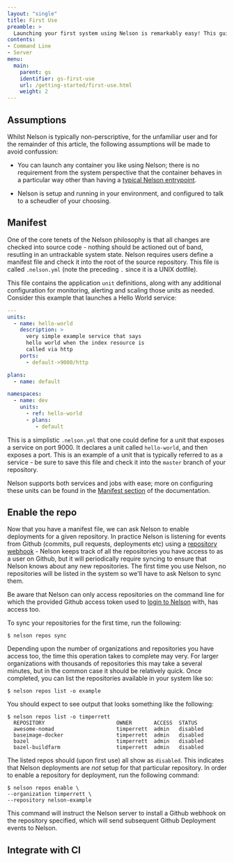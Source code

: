 ```yaml
---
layout: "single"
title: First Use
preamble: >
  Launching your first system using Nelson is remarkably easy! This guide walks you through how to get-going with Nelson and covers the high-level components needed to get an end to end solution.
contents:
- Command Line
- Server
menu:
  main:
    parent: gs
    identifier: gs-first-use
    url: /getting-started/first-use.html
    weight: 2
---
```


## Assumptions

Whilst Nelson is typically non-perscriptive, for the unfamiliar user and for the remainder of this article, the following assumptions will be made to avoid confussion:

* You can launch any container you like using Nelson; there is no requirement from the system perspective that the container behaves in a particular way other than having a [typical Nelson entrypoint](https://docs.docker.com/engine/reference/builder/#entrypoint).

* Nelson is setup and running in your environment, and configured to talk to a scheudler of your choosing.

## Manifest

One of the core tenets of the Nelson philosophy is that all changes are checked into source code - nothing should be actioned out of band, resutling in an untrackable system state. Nelson requires users define a manifest file and check it into the root of the source repository. This file is called `.nelson.yml` (note the preceding `.` since it is a UNIX dotfile).

This file contains the application `unit` definitions, along with any additional configuration for monitoring, alerting and scaling those units as needed. Consider this example that launches a Hello World service:

```yaml
---
units:
  - name: hello-world
    description: >
      very simple example service that says
      hello world when the index resource is
      called via http
    ports:
      - default->9000/http

plans:
  - name: default

namespaces:
  - name: dev
    units:
      - ref: hello-world
      - plans:
         - default
```

This is a simplistic `.nelson.yml` that one could define for a unit that exposes a service on port 9000. It declares a unit called `hello-world`, and then exposes a port. This is an example of a unit that is typically referred to as a service - be sure to save this file and check it into the `master` branch of your repository.

Nelson supports both services and jobs with ease; more on configuring these units can be found in the [Manifest section](/documentation/manifest.html) of the documentation.

## Enable the repo

Now that you have a manifest file, we can ask Nelson to enable deployments for a given repository. In practice Nelson is listening for events from Github (commits, pull requests, deployments etc) using a [repository webhook](https://developer.github.com/v3/repos/hooks/) - Nelson keeps track of all the repositories you have access to as a user on Github, but it will periodically require syncing to ensure that Nelson knows about any new repositories. The first time you use Nelson, no repositories will be listed in the system so we'll have to ask Nelson to sync them.

<div class="alert alert-warning" role="alert">
  Be aware that Nelson can only access repositories on the command line for which the provided Github access token used to <a href="/getting-started/install.html">login to Nelson</a> with, has access too.
</div>

To sync your repositories for the first time, run the following:

```
$ nelson repos sync
```

Depending upon the number of organizations and repositories you have access too, the time this operation takes to complete may very. For larger organizations with thousands of repositories this may take a several minutes, but in the common case it should be relatively quick. Once completed, you can list the repositories available in your system like so:

```
$ nelson repos list -o example
```

You should expect to see output that looks something like the following:

```
$ nelson repos list -o timperrett
  REPOSITORY                       OWNER       ACCESS  STATUS
  awesome-nomad                    timperrett  admin   disabled
  baseimage-docker                 timperrett  admin   disabled
  bazel                            timperrett  admin   disabled
  bazel-buildfarm                  timperrett  admin   disabled
```

The listed repos should (upon first use) all show as `disabled`. This indicates that Nelson deployments are *not* setup for that particular repository. In order to enable a repository for deployment, run the following command:

```
$ nelson repos enable \
--organization timperrett \
--repository nelson-example
```

This command will instruct the Nelson server to install a Github webhook on the repository specified, which will send subsequent Github Deployment events to Nelson.

## Integrate with CI

